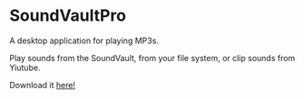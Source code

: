 # SoundVaultPro

A desktop application for playing MP3s.

Play sounds from the SoundVault, from your file system, or clip sounds from Yiutube.

Download it [here!](http://24.67.112.53/soundvaultpro/)
